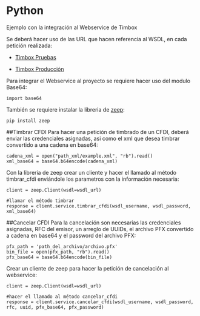 # Python
Ejemplo con la integración al Webservice de Timbox

Se deberá hacer uso de las URL que hacen referencia al WSDL, en cada petición realizada:

- [Timbox Pruebas](https://staging.ws.timbox.com.mx/timbrado/wsdl)

- [Timbox Producción](https://sistema.timbox.com.mx/timbrado/wsdl)

Para integrar el Webservice al proyecto se requiere hacer uso del modulo Base64:

```
import base64
```

También se requiere instalar la libreria de [zeep](https://github.com/mvantellingen/python-zeep):

```
pip install zeep
```

##Timbrar CFDI
Para hacer una petición de timbrado de un CFDI, deberá enviar las credenciales asignadas, asi como el xml que desea timbrar convertido a una cadena en base64:
```
cadena_xml = open("path_xml/example.xml", "rb").read()
xml_base64 = base64.b64encode(cadena_xml)
```
Con la libreria de zeep crear un cliente y hacer el llamado al método timbrar_cfdi enviándole los parametros con la información necesaria:

```
client = zeep.Client(wsdl=wsdl_url)

#llamar el método timbrar
response = client.service.timbrar_cfdi(wsdl_username, wsdl_password, xml_base64)
```

##Cancelar CFDI
Para la cancelación son necesarias las credenciales asignadas, RFC del emisor, un arreglo de UUIDs, el archivo PFX convertido a cadena en base64 y el password del archivo PFX:
```
pfx_path = 'path_del_archivo/archivo.pfx'
bin_file = open(pfx_path, "rb").read()
pfx_base64 = base64.b64encode(bin_file)
```
Crear un cliente de zeep para hacer la petición de cancelación al webservice:
```
client = zeep.Client(wsdl=wsdl_url)

#hacer el llamado al método cancelar_cfdi
response = client.service.cancelar_cfdi(wsdl_username, wsdl_password, rfc, uuid, pfx_base64, pfx_password)
```

